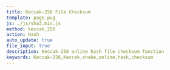 ```yaml
---
title: Keccak-256 File Checksum
template: page.pug
js: ./js/sha3.min.js
method: keccak_256
action: Hash
auto_update: true
file_input: true
description: Keccak-256 online hash file checksum function
keywords: Keccak-256,Keccak,shake,online,hash,checksum
---
```

